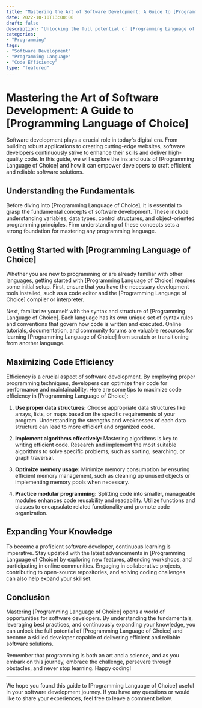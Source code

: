 ```yaml
--- 
title: "Mastering the Art of Software Development: A Guide to [Programming Language of Choice]"
date: 2022-10-10T13:00:00
draft: false
description: "Unlocking the full potential of [Programming Language of Choice] for efficient software development."
categories:
- "Programming"
tags:
- "Software Development"
- "Programming Language"
- "Code Efficiency"
type: "featured"
--- 
```


# Mastering the Art of Software Development: A Guide to [Programming Language of Choice]

Software development plays a crucial role in today's digital era. From building robust applications to creating cutting-edge websites, software developers continuously strive to enhance their skills and deliver high-quality code. In this guide, we will explore the ins and outs of [Programming Language of Choice] and how it can empower developers to craft efficient and reliable software solutions.

## Understanding the Fundamentals

Before diving into [Programming Language of Choice], it is essential to grasp the fundamental concepts of software development. These include understanding variables, data types, control structures, and object-oriented programming principles. Firm understanding of these concepts sets a strong foundation for mastering any programming language.

## Getting Started with [Programming Language of Choice]

Whether you are new to programming or are already familiar with other languages, getting started with [Programming Language of Choice] requires some initial setup. First, ensure that you have the necessary development tools installed, such as a code editor and the [Programming Language of Choice] compiler or interpreter.

Next, familiarize yourself with the syntax and structure of [Programming Language of Choice]. Each language has its own unique set of syntax rules and conventions that govern how code is written and executed. Online tutorials, documentation, and community forums are valuable resources for learning [Programming Language of Choice] from scratch or transitioning from another language.

## Maximizing Code Efficiency

Efficiency is a crucial aspect of software development. By employing proper programming techniques, developers can optimize their code for performance and maintainability. Here are some tips to maximize code efficiency in [Programming Language of Choice]:

1. **Use proper data structures:** Choose appropriate data structures like arrays, lists, or maps based on the specific requirements of your program. Understanding the strengths and weaknesses of each data structure can lead to more efficient and organized code.

2. **Implement algorithms effectively:** Mastering algorithms is key to writing efficient code. Research and implement the most suitable algorithms to solve specific problems, such as sorting, searching, or graph traversal. 

3. **Optimize memory usage:** Minimize memory consumption by ensuring efficient memory management, such as cleaning up unused objects or implementing memory pools when necessary.

4. **Practice modular programming:** Splitting code into smaller, manageable modules enhances code reusability and readability. Utilize functions and classes to encapsulate related functionality and promote code organization.

## Expanding Your Knowledge

To become a proficient software developer, continuous learning is imperative. Stay updated with the latest advancements in [Programming Language of Choice] by exploring new features, attending workshops, and participating in online communities. Engaging in collaborative projects, contributing to open-source repositories, and solving coding challenges can also help expand your skillset.

## Conclusion

Mastering [Programming Language of Choice] opens a world of opportunities for software developers. By understanding the fundamentals, leveraging best practices, and continuously expanding your knowledge, you can unlock the full potential of [Programming Language of Choice] and become a skilled developer capable of delivering efficient and reliable software solutions.

Remember that programming is both an art and a science, and as you embark on this journey, embrace the challenge, persevere through obstacles, and never stop learning. Happy coding!

---

We hope you found this guide to [Programming Language of Choice] useful in your software development journey. If you have any questions or would like to share your experiences, feel free to leave a comment below.
